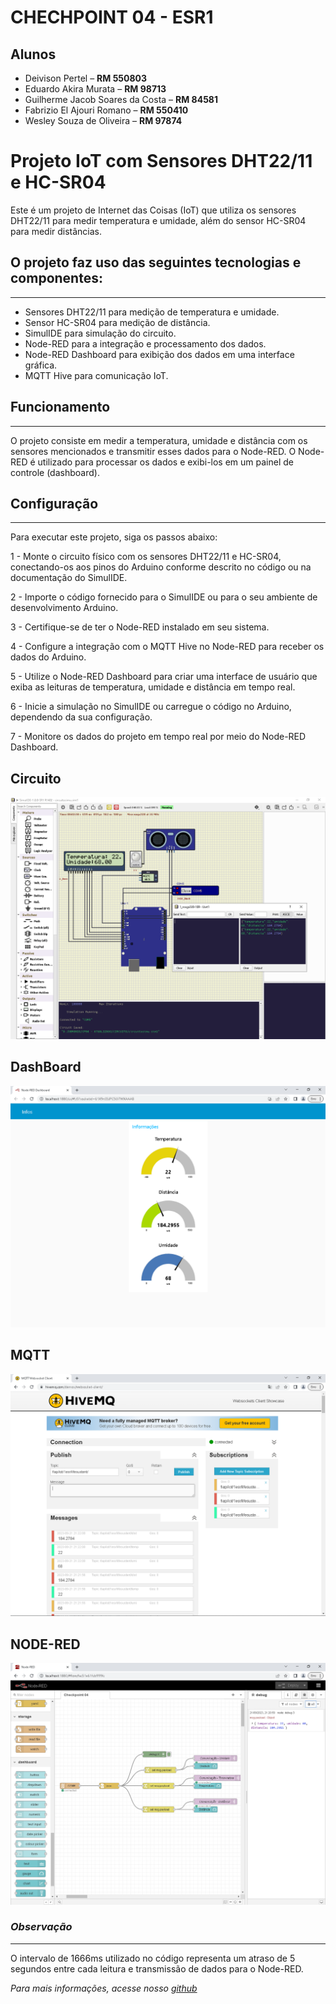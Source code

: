 # CHECHPOINT 04 - ESR1

## Alunos

- Deivison Pertel – **RM 550803**
- Eduardo Akira Murata – **RM 98713**
- Guilherme Jacob Soares da Costa – **RM 84581**
- Fabrizio El Ajouri Romano – **RM 550410**
- Wesley Souza de Oliveira – **RM 97874**


# Projeto IoT com Sensores DHT22/11 e HC-SR04
Este é um projeto de Internet das Coisas (IoT) que utiliza os sensores DHT22/11 para medir temperatura e umidade, além do sensor HC-SR04 para medir distâncias. 

## O projeto faz uso das seguintes tecnologias e componentes:
---

- Sensores DHT22/11 para medição de temperatura e umidade.
- Sensor HC-SR04 para medição de distância.
- SimulIDE para simulação do circuito.
- Node-RED para a integração e processamento dos dados.
- Node-RED Dashboard para exibição dos dados em uma interface gráfica.
- MQTT Hive para comunicação IoT.

## Funcionamento
---

O projeto consiste em medir a temperatura, umidade e distância com os sensores mencionados e transmitir esses dados para o Node-RED. O Node-RED é utilizado para processar os dados e exibi-los em um painel de controle (dashboard).

## Configuração
---
Para executar este projeto, siga os passos abaixo:

1 - Monte o circuito físico com os sensores DHT22/11 e HC-SR04, conectando-os aos pinos do Arduino conforme descrito no código ou na documentação do SimulIDE.

2 - Importe o código fornecido para o SimulIDE ou para o seu ambiente de desenvolvimento Arduino.

3 - Certifique-se de ter o Node-RED instalado em seu sistema.

4 - Configure a integração com o MQTT Hive no Node-RED para receber os dados do Arduino.

5 - Utilize o Node-RED Dashboard para criar uma interface de usuário que exiba as leituras de temperatura, umidade e distância em tempo real.

6 - Inicie a simulação no SimulIDE ou carregue o código no Arduino, dependendo da sua configuração.

7 - Monitore os dados do projeto em tempo real por meio do Node-RED Dashboard.

## Circuito
<img src="./assets/img/Simullide.PNG">

## DashBoard
<img src="./assets/img/Dashboard.PNG">

## MQTT
<img src="./assets/img/MQTT.PNG">

## NODE-RED
<img src="./assets/img/NODE-RED.PNG">


### *Observação*
---
O intervalo de 1666ms utilizado no código representa um atraso de 5 segundos entre cada leitura e transmissão de dados para o Node-RED.

*Para mais informações, acesse nosso [github](https://github.com/wesley-souza8/EDGE-CP04.git)*
